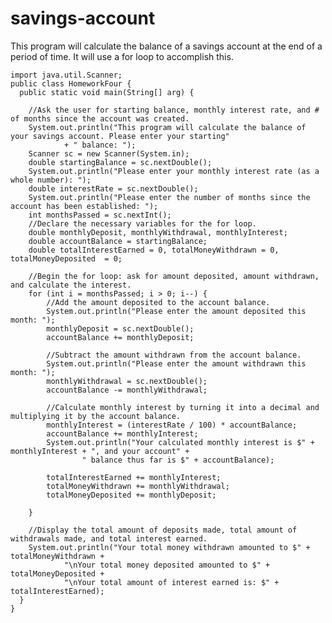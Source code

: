 # savings-account
This program will calculate the balance of a savings account at the end of a period of time. It will use a for loop to accomplish this.

    import java.util.Scanner;
    public class HomeworkFour {
      public static void main(String[] arg) {

        //Ask the user for starting balance, monthly interest rate, and # of months since the account was created.
        System.out.println("This program will calculate the balance of your savings account. Please enter your starting"
                + " balance: ");
        Scanner sc = new Scanner(System.in);
        double startingBalance = sc.nextDouble();
        System.out.println("Please enter your monthly interest rate (as a whole number): ");
        double interestRate = sc.nextDouble();
        System.out.println("Please enter the number of months since the account has been established: ");
        int monthsPassed = sc.nextInt();
        //Declare the necessary variables for the for loop.
        double monthlyDeposit, monthlyWithdrawal, monthlyInterest;
        double accountBalance = startingBalance;
        double totalInterestEarned = 0, totalMoneyWithdrawn = 0, totalMoneyDeposited  = 0;

        //Begin the for loop: ask for amount deposited, amount withdrawn, and calculate the interest.
        for (int i = monthsPassed; i > 0; i--) {
            //Add the amount deposited to the account balance.
            System.out.println("Please enter the amount deposited this month: ");
            monthlyDeposit = sc.nextDouble();
            accountBalance += monthlyDeposit;

            //Subtract the amount withdrawn from the account balance.
            System.out.println("Please enter the amount withdrawn this month: ");
            monthlyWithdrawal = sc.nextDouble();
            accountBalance -= monthlyWithdrawal;

            //Calculate monthly interest by turning it into a decimal and multiplying it by the account balance.
            monthlyInterest = (interestRate / 100) * accountBalance;
            accountBalance += monthlyInterest;
            System.out.println("Your calculated monthly interest is $" + monthlyInterest + ", and your account" +
                    " balance thus far is $" + accountBalance);

            totalInterestEarned += monthlyInterest;
            totalMoneyWithdrawn += monthlyWithdrawal;
            totalMoneyDeposited += monthlyDeposit;

        }

        //Display the total amount of deposits made, total amount of withdrawals made, and total interest earned.
        System.out.println("Your total money withdrawn amounted to $" + totalMoneyWithdrawn +
                "\nYour total money deposited amounted to $" + totalMoneyDeposited +
                "\nYour total amount of interest earned is: $" + totalInterestEarned);
      }
    }
